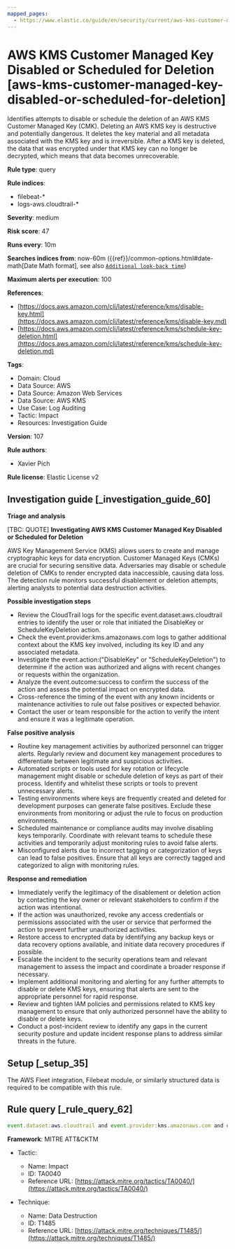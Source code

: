 ```yaml
---
mapped_pages:
  - https://www.elastic.co/guide/en/security/current/aws-kms-customer-managed-key-disabled-or-scheduled-for-deletion.html
---
```


# AWS KMS Customer Managed Key Disabled or Scheduled for Deletion [aws-kms-customer-managed-key-disabled-or-scheduled-for-deletion]

Identifies attempts to disable or schedule the deletion of an AWS KMS Customer Managed Key (CMK). Deleting an AWS KMS key is destructive and potentially dangerous. It deletes the key material and all metadata associated with the KMS key and is irreversible. After a KMS key is deleted, the data that was encrypted under that KMS key can no longer be decrypted, which means that data becomes unrecoverable.

**Rule type**: query

**Rule indices**:

* filebeat-*
* logs-aws.cloudtrail-*

**Severity**: medium

**Risk score**: 47

**Runs every**: 10m

**Searches indices from**: now-60m ({{ref}}/common-options.html#date-math[Date Math format], see also [`Additional look-back time`](docs-content://solutions/security/detect-and-alert/create-detection-rule.md#rule-schedule))

**Maximum alerts per execution**: 100

**References**:

* [https://docs.aws.amazon.com/cli/latest/reference/kms/disable-key.html](https://docs.aws.amazon.com/cli/latest/reference/kms/disable-key.md)
* [https://docs.aws.amazon.com/cli/latest/reference/kms/schedule-key-deletion.html](https://docs.aws.amazon.com/cli/latest/reference/kms/schedule-key-deletion.md)

**Tags**:

* Domain: Cloud
* Data Source: AWS
* Data Source: Amazon Web Services
* Data Source: AWS KMS
* Use Case: Log Auditing
* Tactic: Impact
* Resources: Investigation Guide

**Version**: 107

**Rule authors**:

* Xavier Pich

**Rule license**: Elastic License v2

## Investigation guide [_investigation_guide_60]

**Triage and analysis**

[TBC: QUOTE]
**Investigating AWS KMS Customer Managed Key Disabled or Scheduled for Deletion**

AWS Key Management Service (KMS) allows users to create and manage cryptographic keys for data encryption. Customer Managed Keys (CMKs) are crucial for securing sensitive data. Adversaries may disable or schedule deletion of CMKs to render encrypted data inaccessible, causing data loss. The detection rule monitors successful disablement or deletion attempts, alerting analysts to potential data destruction activities.

**Possible investigation steps**

* Review the CloudTrail logs for the specific event.dataset:aws.cloudtrail entries to identify the user or role that initiated the DisableKey or ScheduleKeyDeletion action.
* Check the event.provider:kms.amazonaws.com logs to gather additional context about the KMS key involved, including its key ID and any associated metadata.
* Investigate the event.action:("DisableKey" or "ScheduleKeyDeletion") to determine if the action was authorized and aligns with recent changes or requests within the organization.
* Analyze the event.outcome:success to confirm the success of the action and assess the potential impact on encrypted data.
* Cross-reference the timing of the event with any known incidents or maintenance activities to rule out false positives or expected behavior.
* Contact the user or team responsible for the action to verify the intent and ensure it was a legitimate operation.

**False positive analysis**

* Routine key management activities by authorized personnel can trigger alerts. Regularly review and document key management procedures to differentiate between legitimate and suspicious activities.
* Automated scripts or tools used for key rotation or lifecycle management might disable or schedule deletion of keys as part of their process. Identify and whitelist these scripts or tools to prevent unnecessary alerts.
* Testing environments where keys are frequently created and deleted for development purposes can generate false positives. Exclude these environments from monitoring or adjust the rule to focus on production environments.
* Scheduled maintenance or compliance audits may involve disabling keys temporarily. Coordinate with relevant teams to schedule these activities and temporarily adjust monitoring rules to avoid false alerts.
* Misconfigured alerts due to incorrect tagging or categorization of keys can lead to false positives. Ensure that all keys are correctly tagged and categorized to align with monitoring rules.

**Response and remediation**

* Immediately verify the legitimacy of the disablement or deletion action by contacting the key owner or relevant stakeholders to confirm if the action was intentional.
* If the action was unauthorized, revoke any access credentials or permissions associated with the user or service that performed the action to prevent further unauthorized activities.
* Restore access to encrypted data by identifying any backup keys or data recovery options available, and initiate data recovery procedures if possible.
* Escalate the incident to the security operations team and relevant management to assess the impact and coordinate a broader response if necessary.
* Implement additional monitoring and alerting for any further attempts to disable or delete KMS keys, ensuring that alerts are sent to the appropriate personnel for rapid response.
* Review and tighten IAM policies and permissions related to KMS key management to ensure that only authorized personnel have the ability to disable or delete keys.
* Conduct a post-incident review to identify any gaps in the current security posture and update incident response plans to address similar threats in the future.


## Setup [_setup_35]

The AWS Fleet integration, Filebeat module, or similarly structured data is required to be compatible with this rule.


## Rule query [_rule_query_62]

```js
event.dataset:aws.cloudtrail and event.provider:kms.amazonaws.com and event.action:("DisableKey" or "ScheduleKeyDeletion") and event.outcome:success
```

**Framework**: MITRE ATT&CKTM

* Tactic:

    * Name: Impact
    * ID: TA0040
    * Reference URL: [https://attack.mitre.org/tactics/TA0040/](https://attack.mitre.org/tactics/TA0040/)

* Technique:

    * Name: Data Destruction
    * ID: T1485
    * Reference URL: [https://attack.mitre.org/techniques/T1485/](https://attack.mitre.org/techniques/T1485/)



